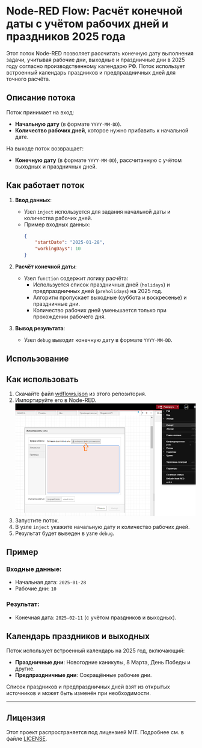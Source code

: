 # Node-RED Flow: Расчёт конечной даты с учётом рабочих дней и праздников 2025 года

Этот поток Node-RED позволяет рассчитать конечную дату выполнения задачи, учитывая рабочие дни, выходные и праздничные дни в 2025 году согласно производственному календарю РФ. Поток использует встроенный календарь праздников и предпраздничных дней для точного расчёта.

## Описание потока

Поток принимает на вход:
- **Начальную дату** (в формате `YYYY-MM-DD`).
- **Количество рабочих дней**, которое нужно прибавить к начальной дате.

На выходе поток возвращает:
- **Конечную дату** (в формате `YYYY-MM-DD`), рассчитанную с учётом выходных и праздничных дней.

## Как работает поток

1. **Ввод данных**:
   - Узел `inject` используется для задания начальной даты и количества рабочих дней.
   - Пример входных данных:
     ```json
     {
         "startDate": "2025-01-28",
         "workingDays": 10
     }
     ```

2. **Расчёт конечной даты**:
   - Узел `function` содержит логику расчёта:
     - Используется список праздничных дней (`holidays`) и предпраздничных дней (`preholidays`) на 2025 год.
     - Алгоритм пропускает выходные (суббота и воскресенье) и праздничные дни.
     - Количество рабочих дней уменьшается только при прохождении рабочего дня.

3. **Вывод результата**:
   - Узел `debug` выводит конечную дату в формате `YYYY-MM-DD`.

## Использование
## Как использовать
1. Скачайте файл [wdflows.json](https://github.com/NodeRedBPM/Workday-Calculator-Node-Red/blob/main/wdflow.json) из этого репозитория.
2. Импортируйте его в Node-RED.
![Описание фото](https://github.com/NodeRedBPM/MegaCRM-API-Node-Red/blob/main/importfile.png)
3. Запустите поток.
4. В узле `inject` укажите начальную дату и количество рабочих дней.
5. Результат будет выведен в узле `debug`.

## Пример

### Входные данные:
- Начальная дата: `2025-01-28`
- Рабочие дни: `10`

### Результат:
- Конечная дата: `2025-02-11` (с учётом праздников и выходных).

## Календарь праздников и выходных

Поток использует встроенный календарь на 2025 год, включающий:
- **Праздничные дни**: Новогодние каникулы, 8 Марта, День Победы и другие.
- **Предпраздничные дни**: Сокращённые рабочие дни.

Список праздников и предпраздничных дней взят из открытых источников и может быть изменён при необходимости.

---
## Лицензия

Этот проект распространяется под лицензией MIT. Подробнее см. в файле [LICENSE](LICENSE).

